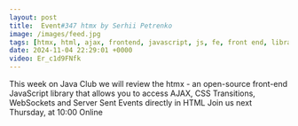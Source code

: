 ```yaml
---
layout: post
title:  Event#347 htmx by Serhii Petrenko
image: /images/feed.jpg
tags: [htmx, html, ajax, frontend, javascript, js, fe, front end, library, css, transition, web socket]
date: 2024-11-04 22:29:01 +0000
video: Er_c1d9FNfk
---
```


This week on Java Club we will review the htmx - an open-source front-end JavaScript library that allows you to access AJAX, CSS Transitions, WebSockets and Server Sent Events directly in HTML
Join us next Thursday, at 10:00 Online
